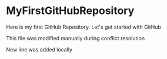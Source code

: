 # MyFirstGitHubRepository
Here is my first GitHub Repository. Let's get started with GitHub

This file was modified manually during conflict resolution

New line was added locally 